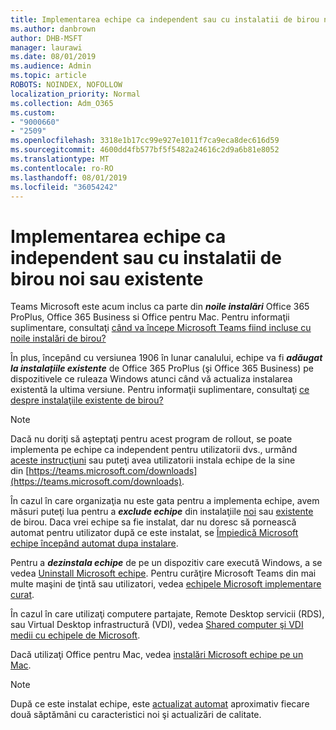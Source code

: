 ```yaml
---
title: Implementarea echipe ca independent sau cu instalatii de birou noi sau existente
ms.author: danbrown
author: DHB-MSFT
manager: laurawi
ms.date: 08/01/2019
ms.audience: Admin
ms.topic: article
ROBOTS: NOINDEX, NOFOLLOW
localization_priority: Normal
ms.collection: Adm_O365
ms.custom:
- "9000660"
- "2509"
ms.openlocfilehash: 3318e1b17cc99e927e1011f7ca9eca8dec616d59
ms.sourcegitcommit: 4600dd4fb577bf5f5482a24616c2d9a6b81e8052
ms.translationtype: MT
ms.contentlocale: ro-RO
ms.lasthandoff: 08/01/2019
ms.locfileid: "36054242"
---
```

# <a name="deploying-teams-as-standalone-or-with-new-or-existing-office-installations"></a>Implementarea echipe ca independent sau cu instalatii de birou noi sau existente

Teams Microsoft este acum inclus ca parte din ***noile instalări*** Office 365 ProPlus, Office 365 Business si Office pentru Mac. Pentru informaţii suplimentare, consultaţi [când va începe Microsoft Teams fiind incluse cu noile instalări de birou?](https://docs.microsoft.com/deployoffice/teams-install#when-will-microsoft-teams-start-being-included-with-new-installations-of-office-365-proplus)

În plus, începând cu versiunea 1906 în lunar canalului, echipe va fi ***adăugat la instalațiile existente*** de Office 365 ProPlus (şi Office 365 Business) pe dispozitivele ce ruleaza Windows atunci când vă actualiza instalarea existentă la ultima versiune. Pentru informaţii suplimentare, consultaţi [ce despre instalaţiile existente de birou?](https://docs.microsoft.com/deployoffice/teams-install#what-about-existing-installations-of-office-365-proplus)

> [!NOTE]
> Dacă nu doriţi să aşteptaţi pentru acest program de rollout, se poate implementa pe echipe ca independent pentru utilizatorii dvs., urmând [aceste instrucţiuni](https://docs.microsoft.com/MicrosoftTeams/msi-deployment) sau puteţi avea utilizatorii instala echipe de la sine din [https://teams.microsoft.com/downloads](https://teams.microsoft.com/downloads).

În cazul în care organizaţia nu este gata pentru a implementa echipe, avem măsuri puteţi lua pentru a ***exclude echipe*** din instalaţiile [noi](https://docs.microsoft.com/deployoffice/teams-install#how-to-exclude-microsoft-teams-from-new-installations-of-office-365-proplus) sau [existente](https://docs.microsoft.com/deployoffice/teams-install#use-group-policy-to-control-the-installation-of-microsoft-teams) de birou. Daca vrei echipe sa fie instalat, dar nu doresc să pornească automat pentru utilizator după ce este instalat, se [Împiedică Microsoft echipe începând automat dupa instalare](https://docs.microsoft.com/deployoffice/teams-install#use-group-policy-to-prevent-microsoft-teams-from-starting-automatically-after-installation).

Pentru a ***dezinstala echipe*** de pe un dispozitiv care execută Windows, a se vedea [Uninstall Microsoft echipe](https://support.office.com/article/3b159754-3c26-4952-abe7-57d27f5f4c81). Pentru curăţire Microsoft Teams din mai multe maşini de ţintă sau utilizatori, vedea [echipele Microsoft implementare curat](https://docs.microsoft.com/microsoftteams/scripts/powershell-script-teams-deployment-clean-up).

În cazul în care utilizaţi computere partajate, Remote Desktop servicii (RDS), sau Virtual Desktop infrastructură (VDI), vedea [Shared computer şi VDI medii cu echipele de Microsoft](https://docs.microsoft.com/deployoffice/teams-install#shared-computer-and-vdi-environments-with-microsoft-teams).

Dacă utilizaţi Office pentru Mac, vedea [instalări Microsoft echipe pe un Mac](https://docs.microsoft.com/deployoffice/teams-install#microsoft-teams-installations-on-a-mac).

> [!NOTE]
> După ce este instalat echipe, este [actualizat automat](https://docs.microsoft.com/deployoffice/teams-install#feature-and-quality-updates-for-microsoft-teams) aproximativ fiecare două săptămâni cu caracteristici noi şi actualizări de calitate. 